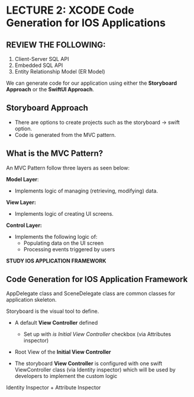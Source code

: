 # LECTURE 2: XCODE Code Generation for IOS Applications

## REVIEW THE FOLLOWING:

1. Client-Server SQL API
2. Embedded SQL API
3. Entity Relationship Model (ER Model)

We can generate code for our application using either the **Storyboard Approach** or the **SwiftUI Approach**.

## Storyboard Approach

-   There are options to create projects such as the storyboard -> swift option.
-   Code is generated from the MVC pattern.

## What is the MVC Pattern?

An MVC Pattern follow three layers as seen below:

**Model Layer**:

-   Implements logic of managing (retrieving, modifying) data.

**View Layer:**

-   Implements logic of creating UI screens.

**Control Layer:**

-   Implements the following logic of:
    -   Populating data on the UI screen
    -   Processing events triggered by users

**STUDY IOS APPLICATION FRAMEWORK**

## Code Generation for IOS Application Framework

AppDelegate class and SceneDelegate class are common classes for application skeleton.

Storyboard is the visual tool to define.

-   A default **View Controller** defined
    -   Set up with _is Initial View Controller_ checkbox (via Attributes inspector)
-   Root View of the **Initial View Controller**

-   The storyboard **View Controller** is configured with one swift ViewController class (via Identity inspector) which will be used by developers to implement the custom logic


Identity Inspector + Attribute Inspector